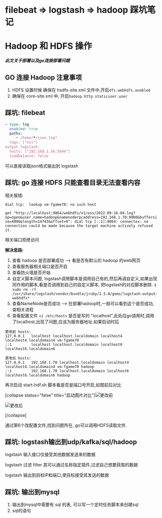# filebeat => logstash => hadoop 踩坑笔记

# Hadoop 和 HDFS 操作

***此文关于部署以及go连接部署问题***

## GO 连接 Hadoop 注意事项

1. HDFS 设置时候 确保在 hsdfs-site.xml 文件中,开启`dfs.webhdfs.enabled`
2. 确保在 core-site.xml 中, 开启`hadoop.http.staticuser.user`

## 踩坑: filebeat

```ruby
- type: log
  enabled: true
  paths:
     - /home/*/json.log*
  tags: ["oss"]
output.logstash:
  hosts: ["192.168.1.56:5044"]
  loadbalance: false
```

可以直接读取json格式输出到 logstash

## 踩坑: go 连接 HDFS 只能查看目录无法查看内容

相关报错:

`dial tcp:  lookup vm-fgame70: no such host`

`get "http://localhost:9864/webhdfs/v1/oss/2022-09-16-04.log?op=open&user.name=hadoop&namenoderpcaddress=192.168.1.70:9000&buffersize=4096&length=14743&offset=0": dial tcp [::1]:9864: connectex: no connection could be made because the target machine actively refused it.`

相关端口拒绝访问

**解决思路:**

1. 查看 hadoop 是否部署成功 --> 看是否有默认的 hadoop 的web网页
2. 查看服务器相关端口是否开启
3. 查看防火墙是否开始
4. 自定义脚本问题, logstash调用脚本是调用自己有的,然后再调自定义,如果出现同作用的脚本,看是否调用到自己的自定义脚本, 把logstash的对应脚本删除.
   `$ sudo rm -rf /usr/share/logstash/vendor/bundle/jruby/2.5.0/gems/logstash-output-webhdfs*`
5. 查看NameNode是否成功 --> 在部署hadoop时,一般可以看到这个是否成功,查相关进程
6. 查看配置文件 `vi /etc/hosts` 是否是写的 "localhost",此处应go调用时,调用了localhost,出现了问题,应该为服务器地址.如果启动时后

```
更改前 hosts:
127.0.0.1   localhost localhost.localdomain localhost4 localhost4.localdomain4 vm-fgame70
::1         localhost localhost.localdomain localhost6 localhost6.localdomain6

更改后 hosts:
127.0.0.1   192.168.1.70 localhost.localdomain localhost4 localhost4.localdomain4 vm-fgame70 hadoop
::1         192.168.1.70 localhost.localdomain localhost6 localhost6.localdomain6 hadoop

```

再次启动 start-hdf.sh 脚本看是否是端口号开启,如图前后对比

[collapse status="false" title="启动图片对比"]![更改前](http://mucunliangtai.com/usr/uploads/2022/09/3307793698.png)

![更改后](http://mucunliangtai.com/usr/uploads/2022/09/308574443.png)

[/collapse]

通过第6个改配置文件,找到问题所在, go可以调用HDFS读取文件.

## 踩坑: logstash输出到udp/kafka/sql/hadoop

logstash 输入接口仅接受其他数据发送来的数据

logstash 过滤 filter 其可以通过名称指定插件,过滤自己想要获取的数据

logstash 输出到目标IP和端口,使目标接受其发送的数据

## 踩坑: 输出到mysql

1. 输出到mysql中需要有 sql 的表, 可以写一个定时任务脚本来创建sql
2. sql的语句